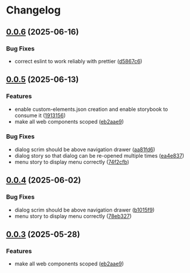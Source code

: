 # Changelog

## [0.0.6](https://github.com/OMICRONEnergyOSS/oscd-ui/compare/oscd-ui-v0.0.5...oscd-ui-v0.0.6) (2025-06-16)


### Bug Fixes

* correct eslint to work reliably with prettier ([d5867c6](https://github.com/OMICRONEnergyOSS/oscd-ui/commit/d5867c690b1334f8c10f9db05b9f651eae3d31ee))

## [0.0.5](https://github.com/OMICRONEnergyOSS/oscd-ui/compare/oscd-ui-v0.0.4...oscd-ui-v0.0.5) (2025-06-13)


### Features

* enable custom-elements.json creation and enable storybook to consume it ([1913156](https://github.com/OMICRONEnergyOSS/oscd-ui/commit/1913156ec5566efbf74e049fa44cff6ff808a680))
* make all web components scoped ([eb2aae9](https://github.com/OMICRONEnergyOSS/oscd-ui/commit/eb2aae95162482a1103501c2e692fd039e70a4fc))


### Bug Fixes

* dialog scrim should be above navigation drawer ([aa81fd6](https://github.com/OMICRONEnergyOSS/oscd-ui/commit/aa81fd69a3249d0e186ac68eb16fb16fa386a37f))
* dialog story so that dialog can be re-opened multiple times ([ea4e837](https://github.com/OMICRONEnergyOSS/oscd-ui/commit/ea4e837ffe018a63f3afd67cf8e80822d72ac780))
* menu story to display menu correctly ([74f2cfb](https://github.com/OMICRONEnergyOSS/oscd-ui/commit/74f2cfb4a2dd7f65aa8d311761979444b890b5ac))

## [0.0.4](https://github.com/OMICRONEnergyOSS/oscd-ui/compare/oscd-ui-v0.0.3...oscd-ui-v0.0.4) (2025-06-02)


### Bug Fixes

* dialog scrim should be above navigation drawer ([b1015f9](https://github.com/OMICRONEnergyOSS/oscd-ui/commit/b1015f9e2cd0f8182a239abfd9baab5719d6e6a9))
* menu story to display menu correctly ([78eb327](https://github.com/OMICRONEnergyOSS/oscd-ui/commit/78eb327b096af6a402bb86b8162d3f74ca11a6a6))

## [0.0.3](https://github.com/OMICRONEnergyOSS/oscd-ui/compare/oscd-ui-v0.0.2...oscd-ui-v0.0.3) (2025-05-28)


### Features

* make all web components scoped ([eb2aae9](https://github.com/OMICRONEnergyOSS/oscd-ui/commit/eb2aae95162482a1103501c2e692fd039e70a4fc))
